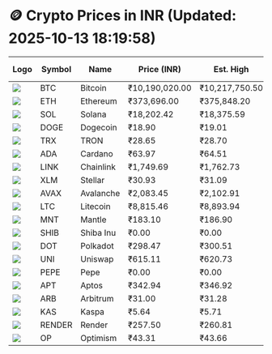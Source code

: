 # 🪙 Crypto Prices in INR (Updated: 2025-10-13 18:19:58)

| Logo | Symbol | Name       | Price (INR) | Est. High | Est. Low | Gross Profit | Fees | Net Profit | ROI % |
|------|--------|------------|-------------|-----------|----------|---------------|------|-------------|--------|
| ![](https://coin-images.coingecko.com/coins/images/1/large/bitcoin.png?1696501400) | BTC    | Bitcoin    | ₹10,190,020.00 | ₹10,217,750.50 | ₹10,162,289.50 | ₹545.75 | ₹200.00 | ₹345.75 | 0.35% |
| ![](https://coin-images.coingecko.com/coins/images/279/large/ethereum.png?1696501628) | ETH    | Ethereum   | ₹373,696.00 | ₹375,848.20 | ₹371,543.80 | ₹1,158.52 | ₹200.00 | ₹958.52 | 0.96% |
| ![](https://coin-images.coingecko.com/coins/images/4128/large/solana.png?1718769756) | SOL    | Solana     | ₹18,202.42 | ₹18,375.59 | ₹18,029.25 | ₹1,921.01 | ₹200.00 | ₹1,721.01 | 1.72% |
| ![](https://coin-images.coingecko.com/coins/images/5/large/dogecoin.png?1696501409) | DOGE   | Dogecoin   | ₹18.90 | ₹19.01 | ₹18.79 | ₹1,181.54 | ₹200.00 | ₹981.54 | 0.98% |
| ![](https://coin-images.coingecko.com/coins/images/1094/large/tron-logo.png?1696502193) | TRX    | TRON       | ₹28.65 | ₹28.70 | ₹28.60 | ₹367.16 | ₹200.00 | ₹167.16 | 0.17% |
| ![](https://coin-images.coingecko.com/coins/images/975/large/cardano.png?1696502090) | ADA    | Cardano    | ₹63.97 | ₹64.51 | ₹63.43 | ₹1,697.89 | ₹200.00 | ₹1,497.89 | 1.50% |
| ![](https://coin-images.coingecko.com/coins/images/877/large/Chainlink_Logo_500.png?1760023405) | LINK   | Chainlink  | ₹1,749.69 | ₹1,762.73 | ₹1,736.65 | ₹1,501.51 | ₹200.00 | ₹1,301.51 | 1.30% |
| ![](https://coin-images.coingecko.com/coins/images/100/large/fmpFRHHQ_400x400.jpg?1735231350) | XLM    | Stellar    | ₹30.93 | ₹31.09 | ₹30.77 | ₹1,013.84 | ₹200.00 | ₹813.84 | 0.81% |
| ![](https://coin-images.coingecko.com/coins/images/12559/large/Avalanche_Circle_RedWhite_Trans.png?1696512369) | AVAX   | Avalanche  | ₹2,083.45 | ₹2,102.91 | ₹2,063.99 | ₹1,886.06 | ₹200.00 | ₹1,686.06 | 1.69% |
| ![](https://coin-images.coingecko.com/coins/images/2/large/litecoin.png?1696501400) | LTC    | Litecoin   | ₹8,815.46 | ₹8,893.94 | ₹8,736.98 | ₹1,796.57 | ₹200.00 | ₹1,596.57 | 1.60% |
| ![](https://coin-images.coingecko.com/coins/images/30980/large/Mantle-Logo-mark.png?1739213200) | MNT    | Mantle     | ₹183.10 | ₹186.90 | ₹179.30 | ₹4,234.72 | ₹200.00 | ₹4,034.72 | 4.03% |
| ![](https://coin-images.coingecko.com/coins/images/11939/large/shiba.png?1696511800) | SHIB   | Shiba Inu  | ₹0.00 | ₹0.00 | ₹0.00 | ₹1,367.19 | ₹200.00 | ₹1,167.19 | 1.17% |
| ![](https://coin-images.coingecko.com/coins/images/12171/large/polkadot.png?1696512008) | DOT    | Polkadot   | ₹298.47 | ₹300.51 | ₹296.43 | ₹1,373.32 | ₹200.00 | ₹1,173.32 | 1.17% |
| ![](https://coin-images.coingecko.com/coins/images/12504/large/uniswap-logo.png?1720676669) | UNI    | Uniswap    | ₹615.11 | ₹620.73 | ₹609.49 | ₹1,843.83 | ₹200.00 | ₹1,643.83 | 1.64% |
| ![](https://coin-images.coingecko.com/coins/images/29850/large/pepe-token.jpeg?1696528776) | PEPE   | Pepe       | ₹0.00 | ₹0.00 | ₹0.00 | ₹2,094.22 | ₹200.00 | ₹1,894.22 | 1.89% |
| ![](https://coin-images.coingecko.com/coins/images/26455/large/aptos_round.png?1696525528) | APT    | Aptos      | ₹342.94 | ₹346.92 | ₹338.96 | ₹2,347.17 | ₹200.00 | ₹2,147.17 | 2.15% |
| ![](https://coin-images.coingecko.com/coins/images/16547/large/arb.jpg?1721358242) | ARB    | Arbitrum   | ₹31.00 | ₹31.28 | ₹30.72 | ₹1,826.20 | ₹200.00 | ₹1,626.20 | 1.63% |
| ![](https://coin-images.coingecko.com/coins/images/25751/large/kaspa-icon-exchanges.png?1696524837) | KAS    | Kaspa      | ₹5.64 | ₹5.71 | ₹5.57 | ₹2,368.14 | ₹200.00 | ₹2,168.14 | 2.17% |
| ![](https://coin-images.coingecko.com/coins/images/11636/large/rndr.png?1696511529) | RENDER | Render     | ₹257.50 | ₹260.81 | ₹254.19 | ₹2,608.34 | ₹200.00 | ₹2,408.34 | 2.41% |
| ![](https://coin-images.coingecko.com/coins/images/25244/large/Optimism.png?1696524385) | OP     | Optimism   | ₹43.31 | ₹43.66 | ₹42.96 | ₹1,634.12 | ₹200.00 | ₹1,434.12 | 1.43% |
